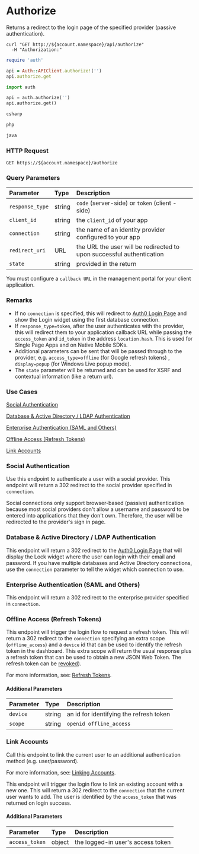 # Authorize

Returns a redirect to the login page of the specified provider (passive authentication).

```shell
curl "GET http://${account.namespace}/api/authorize"
  -H "Authorization:"
```

```ruby
require 'auth'

api = Auth::APIClient.authorize!('')
api.authorize.get
```

```python
import auth

api = auth.authorize('')
api.authorize.get()
```

```csharp
csharp
```

```php
php
```

```java
java
```

### HTTP Request

`GET https://${account.namespace}/authorize`

### Query Parameters

| Parameter        | Type       | Description |
|:-----------------|:-----------|:------------|
| `response_type`  | string     | `code` (server-side) or `token` (client -side) |
| `client_id`      | string     | the `client_id` of your app |
| `connection`     | string     | the name of an identity provider configured to your app |
| `redirect_uri`   | URL        | the URL the user will be redirected to upon successful authentication |
| `state`          | string     | provided in the return |

<aside class="warning">
You must configure a <code>callback URL</code> in the management portal for your client application.
</aside>

### Remarks

* If no `connection` is specified, this will redirect to [Auth0 Login Page](${manage_url}/#/login_page) and show the Login widget using the first database connection.
* If `response_type=token`, after the user authenticates with the provider, this will redirect them to your application callback URL while passing the `access_token` and `id_token` in the address `location.hash`. This is used for Single Page Apps and on Native Mobile SDKs.
* Additional parameters can be sent that will be passed through to the provider, e.g. `access_type=offline` (for Google refresh tokens) , `display=popup` (for Windows Live popup mode).
* The `state` parameter will be returned and can be used for XSRF and contextual information (like a return url).

### Use Cases

[Social Authentication](#social-authentication)

[Database & Active Directory / LDAP Authentication](#database-amp-active-directory-ldap-authentication)

[Enterprise Authentication (SAML and Others)](#enterprise-authentication-saml-and-others)

[Offline Access (Refresh Tokens)](#offline-access-refresh-tokens)

[Link Accounts](#link-accounts)

### Social Authentication

Use this endpoint to authenticate a user with a social provider. This endpoint will return a 302 redirect to the social provider specified in `connection`.

Social connections only support browser-based (passive) authentication because most social providers don't allow a username and password to be entered into applications that they don't own. Therefore, the user will be redirected to the provider's sign in page.

### Database & Active Directory / LDAP Authentication

This endpoint will return a 302 redirect to the [Auth0 Login Page](https://auth0.com/#/login_page) that will display the Lock widget where the user can login with their email and password. If you have multiple databases and Active Directory connections, use the  `connection` parameter to tell the widget which connection to use.

### Enterprise Authentication (SAML and Others)

This endpoint will return a 302 redirect to the enterprise provider specified in `connection`.

### Offline Access (Refresh Tokens)

This endpoint will trigger the login flow to request a refresh token. This will return a 302 redirect to the `connection` specifying an extra scope (`offline_access`) and a `device` id that can be used to identify the refresh token in the dashboard. This extra scope will return the usual response plus a refresh token that can be used to obtain a new JSON Web Token. The refresh token can be [revoked](/api/management/v1#!#delete--api-users--user_id--refresh_tokens--refresh_token-)).


<aside class="notice">
For more information, see: <a href="/refresh-token">Refresh Tokens</a>.
</aside>

#### Additional Parameters

| Parameter        | Type       | Description |
|:-----------------|:-----------|:------------|
| `device`         | string     | an id for identifying the refresh token |
| `scope`          | string     | `openid offline_access` |


### Link Accounts

Call this endpoint to link the current user to an additional authentication method (e.g. user/password).


<aside class="notice">
For more information, see: <a href="/link-accounts">Linking Accounts</a>.
</aside>

This endpoint will trigger the login flow to link an existing account with a new one. This will return a 302 redirect to the `connection` that the current user wants to add. The user is identified by the `access_token` that was returned on login success.

#### Additional Parameters

| Parameter        | Type       | Description |
|:-----------------|:-----------|:------------|
| `access_token`   | object     | the logged-in user's access token |
